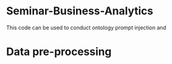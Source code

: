 # Seminar-Business-Analytics
This code can be used to conduct ontology prompt injection and 

# Data pre-processing

